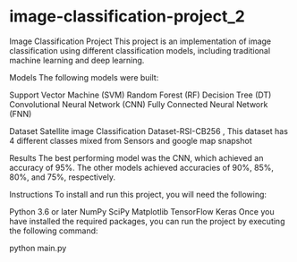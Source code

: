 # image-classification-project_2

Image Classification Project
This project is an implementation of image classification using different classification models, including traditional machine learning and deep learning.

Models
The following models were built:

Support Vector Machine (SVM)
Random Forest (RF)
Decision Tree (DT)
Convolutional Neural Network (CNN)
Fully Connected Neural Network (FNN)

Dataset
Satellite image Classification Dataset-RSI-CB256 , This dataset has 4 different classes mixed from Sensors and google map snapshot

Results
The best performing model was the CNN, which achieved an accuracy of 95%. The other models achieved accuracies of 90%, 85%, 80%, and 75%, respectively.

Instructions
To install and run this project, you will need the following:

Python 3.6 or later
NumPy
SciPy
Matplotlib
TensorFlow
Keras
Once you have installed the required packages, you can run the project by executing the following command:

python main.py
